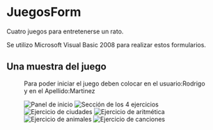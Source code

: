 # JuegosForm

<p>Cuatro juegos para entretenerse un rato.</p>
<p>Se utilizo Microsoft Visual Basic 2008 para realizar estos formularios.</p>

## Una muestra del juego

<figure>
    <p>Para poder iniciar el juego deben colocar en el usuario:Rodrigo y en el Apellido:Martinez</p>
    <img src="https://i.ibb.co/8mYpTjK/1.png" alt="Panel de inicio">
    <img src="https://i.ibb.co/MVGzkd0/2.png" alt="Sección de los 4 ejercicios">
    <img src="https://i.ibb.co/BL1nmvq/3.png" alt="Ejercicio de ciudades">
    <img src="https://i.ibb.co/Vw5C1mg/4.png" alt="Ejercicio de aritmética">
    <img src="https://i.ibb.co/dgQLJW4/5.png" alt="Ejercicio de animales">
    <img src="https://i.ibb.co/YhRhYmZ/6.png" alt="Ejercicio de canciones">
</figure>
